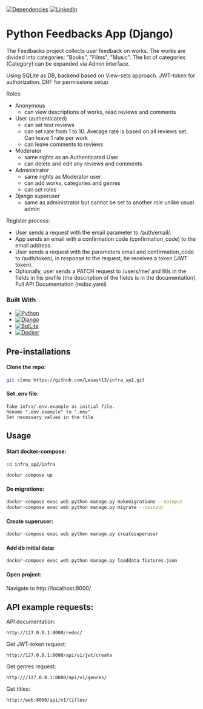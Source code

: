 [![Dependencies][dependency-shield]][dependency-url]
[![LinkedIn][linkedin-shield]][linkedin-url]

# Python Feedbacks App (Django)

The Feedbacks project collects user feedback on works. The works are divided into categories: "Books", "Films", "Music". The
list of categories (Category) can be expanded via Admin interface.

Using SQLite as DB, backend based on View-sets approach.
JWT-token for authorization.
DRF for permissions setup

Roles:

* Anonymous
    * can view descriptions of works, read reviews and comments
* User (authenticated)
    * can set text reviews
    * can set rate from 1 to 10. Average rate is based on all reviews set. Can leave 1 rate per work
    * can leave comments to reviews
* Moderator
    * same rights as an Authenticated User
    * can delete and edit any reviews and comments
* Administrator
    * same rights as Moderator user
    * can add works, categories and genres
    * can set roles
* Django superuser
    * same as administrator but cannot be set to another role unlike usual admin

Register process:

* User sends a request with the email parameter to /auth/email/.
* App sends an email with a confirmation code (confirmation_code) to the email address.
* User sends a request with the parameters email and confirmation_code to /auth/token/, in response to the request, he
  receives a token (JWT token).
* Optionally, user sends a PATCH request to /users/me/ and fills in the fields in his profile (the description of the
  fields is in the documentation). Full API Documentation (redoc.yaml)

### Built With

* [![Python][Python.io]][Python-url]
* [![Django][Django.io]][Django-url]
* [![SqlLite][SqlLite.io]][SqlLite-url]
* [![Docker][Docker.io]][Docker-url]

## Pre-installations

#### Clone the repo:

```sh
git clone https://github.com/Lesash13/infra_sp2.git
```
#### Set .env file:
```
Take infra/.env.example as initial file.
Rename ".env.example" to ".env"
Set necessary values in the file
```

## Usage

#### Start docker-compose:

```sh
cd infra_sp2/infra
```

```sh
docker compose up
```

#### Do migrations:

```sh
docker-compose exec web python manage.py makemigrations --noinput  
docker-compose exec web python manage.py migrate --noinput
```

#### Create superuser:

```sh
docker-compose exec web python manage.py createsuperuser
```

#### Add db initial data:

```sh
docker-compose exec web python manage.py loaddata fixtures.json
```

#### Open project:

Navigate to http://localhost:8000/



## API example requests:

API documentation:
```
http://127.0.0.1:8000/redoc/
```

Get JWT-token request: 
```
http://127.0.0.1:8000/api/v1/jwt/create
```

Get genres request:

```
http:///127.0.0.1:8000/api/v1/genres/
```

Get titles: 

```
http://web:8000/api/v1/titles/
```


<!-- MARKDOWN LINKS & IMAGES -->

[dependency-shield]: https://img.shields.io/badge/Dependency_Graph-darkgreen?style=for-the-badge

[dependency-url]: https://github.com/Lesash13/infra_sp2/network/dependencies

[linkedin-shield]: https://img.shields.io/badge/-LinkedIn-black.svg?style=for-the-badge&logo=linkedin&colorB=darkblue

[linkedin-url]: https://www.linkedin.com/in/victoriya-mitrofanova-96839278/

[Python.io]: https://img.shields.io/badge/-Python-yellow?style=for-the-badge&logo=python

[Python-url]: https://www.python.org/

[Django.io]: https://img.shields.io/badge/-Django-darkgreen?style=for-the-badge&logo=django

[Django-url]: https://www.djangoproject.com/

[SqlLite.io]: https://img.shields.io/badge/-SQLite-blue?style=for-the-badge&logo=sqlite

[SqlLite-url]: https://www.sqlite.org/index.html

[Docker.io]: https://img.shields.io/badge/-Docker-lightblue?style=for-the-badge&logo=docker

[Docker-url]: https://docs.docker.com/
